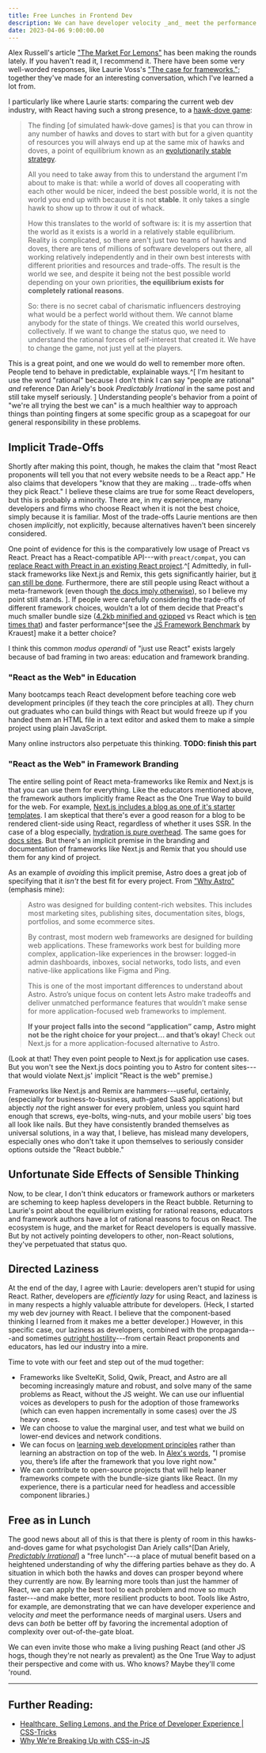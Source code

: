 ```yaml
---
title: Free Lunches in Frontend Dev
description: We can have developer velocity _and_ meet the performance needs of marginal users
date: 2023-04-06 9:00:00.00
---
```


Alex Russell's article ["The Market For Lemons"](https://infrequently.org/2023/02/the-market-for-lemons/)
has been making the rounds lately. If you haven't read it, I recommend it.
There have been some very well-worded responses, like Laurie Voss's
["The case for frameworks."](https://seldo.com/posts/the_case_for_frameworks);
together they've made for an interesting conversation, which I've learned a lot from.

I particularly like where Laurie starts: comparing the current web dev industry,
with React having such a strong presence, to a [hawk-dove game](https://en.wikipedia.org/wiki/Chicken_(game)):

> The finding [of simulated hawk-dove games] is that you can throw in
> any number of hawks and doves to start with but for a given
> quantity of resources you will always end up at the same mix of hawks and doves,
> a point of equilibrium known as an
> [evolutionarily stable strategy](https://en.wikipedia.org/wiki/Evolutionarily_stable_strategy).
>
> All you need to take away from this to understand the argument I'm about to make is that:
> while a world of doves all cooperating with each other would be nicer,
> indeed the best possible world,
> it is not the world you end up with because it is not **stable**.
> It only takes a single hawk to show up to throw it out of whack.
>
> How this translates to the world of software is:
> it is my assertion that the world as it exists is a world in a relatively stable equilibrium.
> Reality is complicated, so there aren't just two teams of hawks and doves,
> there are tens of millions of software developers out there,
> all working relatively independently and in their own best interests
> with different priorities and resources and trade-offs.
> The result is the world we see, and despite it being not the best possible world
> depending on your own priorities, **the equilibrium exists for completely rational reasons**.
>
> So: there is no secret cabal of charismatic influencers
> destroying what would be a perfect world without them.
> We cannot blame anybody for the state of things. We created this world ourselves, collectively.
> If we want to change the status quo, we need to understand the rational
> forces of self-interest that created it.
> We have to change the game, not just yell at the players.

This is a great point, and one we would do well to remember more often.
People tend to behave in predictable, explainable ways.^[
    I'm hesitant to use the word "rational" because I don't think I
    can say "people are rational" _and_ reference Dan Ariely's book
    _Predictably Irrational_ in the same post and still take myself
    seriously.
    ]
Understanding people's behavior from a point of "we're all trying the best we can"
is a much healthier way to approach things than pointing fingers at some specific group
as a scapegoat for our general responsibility in these problems.

## Implicit Trade-Offs

Shortly after making this point, though, he makes the claim that
"most React proponents will tell you that not every website needs to be a React app."
He also claims that developers "know that they are making ... trade-offs when they pick React."
I believe these claims are true for some React developers, but this is probably a minority.
There are, in my experience, many developers and firms who choose React
when it is not the best choice, simply because it is familiar.
Most of the trade-offs Laurie mentions are then chosen _implicitly_, not explicitly,
because alternatives haven't been sincerely considered.

One point of evidence for this is the comparatively low usage of Preact vs React.
Preact has a React-compatible API---with `preact/compat`, you can [replace React with
Preact in an existing React project](https://preactjs.com/guide/v10/switching-to-preact).^[
    Admittedly, in full-stack frameworks like Next.js and Remix, this gets significantly hairier,
    but [it can still be done](https://joyofcode.xyz/next-bundle-size).
    Furthermore, there are still people using React without a meta-framework
    (even though [the docs imply otherwise](https://wasp-lang.dev/blog/2023/03/17/new-react-docs-pretend-spas-dont-exist)),
    so I believe my point still stands.
    ].
If people were carefully considering the trade-offs of different framework choices,
wouldn't a lot of them decide that Preact's much smaller bundle size
([4.2kb minified and gzipped](https://bundlephobia.com/package/react-dom@18.2.0)
vs React which is [ten times that](https://bundlephobia.com/package/react-dom@18.2.0))
and faster performance^[see the [JS Framework Benchmark](https://krausest.github.io/js-framework-benchmark/2023/table_chrome_112.0.5615.49.html) by Krauest] make it a better choice?

I think this common _modus operandi_ of "just use React" exists largely because of
bad framing in two areas: education and framework branding.

### "React as the Web" in Education

Many bootcamps teach React development before teaching core web development principles
(if they teach the core principles at all).
They churn out graduates who can build things with React
but would freeze up if you handed them an HTML file in a text editor
and asked them to make a simple project using plain JavaScript.

Many online instructors also perpetuate this thinking.
**TODO: finish this part**

### "React as the Web" in Framework Branding

The entire selling point of React meta-frameworks like Remix and Next.js
is that you can use them for everything. 
Like the educators mentioned above, the framework authors implicitly frame
React as the One True Way to build for the web.
For example, [Next.js includes a blog as one of it's starter templates](https://vercel.com/templates/next.js/blog-starter-kit).
I am skeptical that there's ever a good reason for a blog to be
rendered client-side using React, regardless of whether it uses SSR.
In the case of a blog especially, [hydration is pure overhead](https://www.builder.io/blog/hydration-is-pure-overhead).
The same goes for [docs sites](https://vercel.com/templates/next.js/documentation-starter-kit).
But there's an implicit premise in the branding and documentation of frameworks like Next.js and Remix that you should use them for any kind of project.

As an example of _avoiding_ this implicit premise, Astro does a
great job of specifying that it _isn't_ the best fit for every project.
From ["Why Astro"](https://docs.astro.build/en/concepts/why-astro/) (emphasis mine):

> Astro was designed for building content-rich websites.
> This includes most marketing sites, publishing sites, documentation sites,
> blogs, portfolios, and some ecommerce sites.
> 
> By contrast, most modern web frameworks are designed for building web applications.
> These frameworks work best for building more complex, application-like experiences
> in the browser: logged-in admin dashboards, inboxes, social networks, todo lists,
> and even native-like applications like Figma and Ping.
> 
> This is one of the most important differences to understand about Astro.
> Astro’s unique focus on content lets Astro make tradeoffs and deliver
> unmatched performance features that wouldn’t make sense for more
> application-focused web frameworks to implement.
> 
> **If your project falls into the second “application” camp,**
> **Astro might not be the right choice for your project… and that’s okay!**
> Check out Next.js for a more application-focused alternative to Astro.

(Look at that! They even point people to Next.js for application use cases.
But you won't see the Next.js docs pointing you to Astro for content
sites---that would violate Next.js' implicit "React is the web" premise.)

Frameworks like Next.js and Remix are hammers---useful, certainly, (especially for business-to-business, auth-gated SaaS applications) but abjectly _not_ the right answer for every problem, unless you squint hard enough that screws, eye-bolts, wing-nuts, and your mobile users' big toes all look like nails. But they have consistently branded themselves as universal solutions, in a way that, I believe, has mislead many developers, especially ones who don't take it upon themselves to seriously consider options outside the "React bubble."

## Unfortunate Side Effects of Sensible Thinking

Now, to be clear, I don't think educators or framework authors or marketers are scheming to keep hapless developers in the React bubble. Returning to Laurie's point about the equilibrium existing for rational reasons, educators and framework authors have a lot of rational reasons to focus on React. The ecosystem is huge, and the market for React developers is equally massive. But by not actively pointing developers to other, non-React solutions, they've perpetuated that status quo.

## Directed Laziness

At the end of the day, I agree with Laurie: developers aren't stupid for using React. Rather, developers are _efficiently lazy_ for using React, and laziness is in many respects a highly valuable attribute for developers. (Heck, I started my web dev journey with React. I believe that the component-based thinking I learned from it makes me a better developer.) However, in this specific case, our laziness as developers, combined with the propaganda---and sometimes [outright hostility](https://fediverse.zachleat.com/@zachleat/109830047951867907)---from certain React proponents and educators, has led our industry into a mire.

Time to vote with our feet and step out of the mud together:

- Frameworks like SvelteKit, Solid, Qwik, Preact, and Astro are all becoming increasingly mature and robust, and solve many of the same problems as React, without the JS weight. We can use our influential voices as developers to push for the adoption of those frameworks (which can even happen incrementally in some cases) over the JS heavy ones.
- We can choose to value the marginal user, and test what we build on lower-end devices and network conditions.
- We can focus on [learning web development principles](https://www.zachleat.com/twitter/1074776108422307840/) rather than learning an abstraction on top of the web. In [Alex's words](https://changelog.com/jsparty/263), "I promise you, there’s life after the framework that you love right now."
- We can contribute to open-source projects that will help leaner frameworks compete with the bundle-size giants like React. (In my experience, there is a particular need for headless and accessible component libraries.)

## Free as in Lunch

The good news about all of this is that there is plenty of room in this hawks-and-doves game for what psychologist Dan Ariely calls^[Dan Ariely, [_Predictably Irrational_](https://www.amazon.com/dp/0061854549)] a "free lunch"---a place of mutual benefit based on a heightened understanding of why the differing parties behave as they do. A situation in which both the hawks and doves can prosper beyond where they currently are now. By learning more tools than just the hammer of React, we can apply the best tool to each problem and move so much faster---and make better, more resilient products to boot. Tools like Astro, for example, are demonstrating that we can have developer experience and velocity _and_ meet the performance needs of marginal users. Users and devs can _both_ be better off by favoring the incremental adoption of complexity over out-of-the-gate bloat.

We can even invite those who make a living pushing React (and other JS hogs, though they're not nearly as prevalent) as the One True Way to adjust their perspective and come with us. Who knows? Maybe they'll come 'round.

---

## Further Reading:

* [Healthcare, Selling Lemons, and the Price of Developer Experience | CSS-Tricks](https://css-tricks.com/healthcare-selling-lemons-and-the-price-of-developer-experience/)
* [Why We're Breaking Up with CSS-in-JS](https://bradfrost.com/blog/link/why-were-breaking-up-with-css-in-js/)